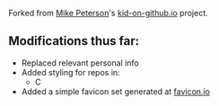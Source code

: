 Forked from [Mike Peterson](https://github.com/kid-on-github)'s [kid-on-github.io](https://kid-on-github.github.io/) project.

Modifications thus far:
--------

- Replaced relevant personal info
- Added styling for repos in:
  - C
- Added a simple favicon set generated at [favicon.io](https://favicon.io/favicon-generator/) 